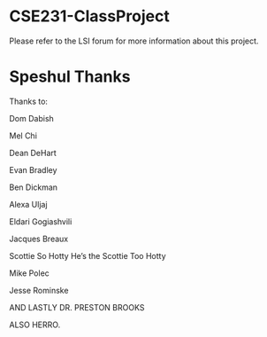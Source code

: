 # CSE231-ClassProject
Please refer to the LSI forum for more information about this project.

# Speshul Thanks
Thanks to:

Dom Dabish

Mel Chi

Dean DeHart

Evan Bradley

Ben Dickman

Alexa Uljaj

Eldari Gogiashvili

Jacques Breaux

Scottie So Hotty He’s the Scottie Too Hotty

Mike Polec

Jesse Rominske



AND LASTLY
DR. PRESTON BROOKS

ALSO HERRO.
